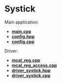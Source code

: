 # Systick

Main application:

- **[main.cpp](App/Src/main.cpp)**
- **[config.hpp](App/Inc/config.hpp)**
- **[config.cpp](App/Src/config.cpp)**

Driver:

- **[mcal_reg.cpp](Drivers/Inc/mcal_reg.hpp)**
- **[mcal_reg_access.cpp](Drivers/Inc/mcal_reg_access.hpp)**
- **[driver_systick.hpp](Drivers/Inc/driver_systick.hpp)**
- **[driver_systick.cpp](Drivers/Src/driver_systick.cpp)**
